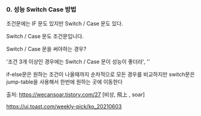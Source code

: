 ### 0. 성능 Switch Case 방법

조건문에는 IF 문도 있지만 Switch / Case 문도 있다. 


Switch / Case 문도 조건문입니다.


Switch / Case 문을 써야하는 경우?

'조건 3개 이상인 경우에는 Switch / Case 문이 성능이 좋더라',
''







if-else문은 원하는 조건이 나올때까지 순차적으로 모든 경우를 비교하지만
switch문은 jump-table을 사용해서 한번에 원하는 곳에 이동한다


출처: https://wecansoar.tistory.com/27 [비상, 飛上 , soar]

https://ui.toast.com/weekly-pick/ko_20210603
